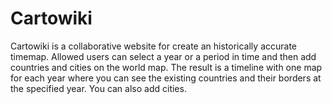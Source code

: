 # Cartowiki
Cartowiki is a collaborative website for create an historically accurate timemap. 
Allowed users can select a year or a period in time and then add countries and cities on the world map. 
The result is a timeline with one map for each year where you can see the existing countries and their borders at the specified year. You can also add cities. 
